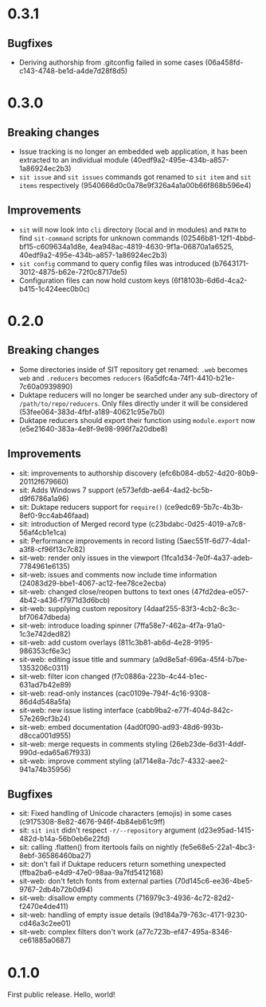 # 0.3.1

## Bugfixes

* Deriving authorship from .gitconfig failed in some cases (06a458fd-c143-4748-be1d-a4de7d28f8d5)

# 0.3.0

## Breaking changes

* Issue tracking is no longer an embedded web application, it has
  been extracted to an individual module (40edf9a2-495e-434b-a857-1a86924ec2b3)
* `sit issue` and `sit issues` commands got renamed to `sit item` and `sit items`
  respectively (9540666d0c0a78e9f326a4a1a00b66f868b596e4)

## Improvements

* `sit` will now look into `cli` directory (local and in modules) and `PATH` to find
  `sit-command` scripts for unknown commands (02546b81-12f1-4bbd-bf15-c609634a1d8e,
  4ea948ac-4819-4630-9f1a-06870a1a6525, 40edf9a2-495e-434b-a857-1a86924ec2b3)
* `sit config` command to query config files was introduced (b7643171-3012-4875-b62e-72f0c8717de5)
* Configuration files can now hold custom keys (6f18103b-6d6d-4ca2-b415-1c424eec0b0c)

# 0.2.0

## Breaking changes

* Some directories inside of SIT repository get renamed: `.web` becomes `web` and
  `.reducers` becomes `reducers` (6a5dfc4a-74f1-4410-b21e-7c60a0939890)
* Duktape reducers will no longer be searched under any sub-directory of
  `/path/to/repo/reducers`. Only files directly under it will be considered
    (53fee064-383d-4fbf-a189-40621c95e7b0)
* Duktape reducers should export their function using `module.export` now (e5e21640-383a-4e8f-9e98-996f7a20dbe8)

## Improvements

* sit: improvements to authorship discovery (efc6b084-db52-4d20-80b9-20112f679660)
* sit: Adds Windows 7 support (e573efdb-ae64-4ad2-bc5b-d9f6786a1a96)
* sit: Duktape reducers support for `require()` (ce9edc69-5b7c-4b3b-8ef0-9cc4ab46faad)
* sit: introduction of Merged record type (c23bdabc-0d25-4019-a7c8-56af4cb1e1ca)
* sit: Performance improvements in record listing (5aec551f-6d77-4da1-a3f8-cf96f13c7c82)
* sit-web: render only issues in the viewport (1fca1d34-7e0f-4a37-adeb-7784961e6135)
* sit-web: issues and comments now include time information (24083d29-bbe1-4067-ac12-fee78ce2ecba)
* sit-web: changed close/reopen buttons to text ones (47fd2dea-e057-4b42-a436-f7971d3d6bcb)
* sit-web: supplying custom repository (4daaf255-83f3-4cb2-8c3c-bf70647dbeda)
* sit-web: introduce loading spinner (7ffa58e7-462a-4f7a-91a0-1c3e742ded82)
* sit-web: add custom overlays (811c3b81-ab6d-4e28-9195-986353cf6e3c)
* sit-web: editing issue title and summary (a9d8e5af-696a-45f4-b7be-1353206c0311)
* sit-web: filter icon changed (f7c0886a-223b-4c44-b1ec-631ad7b42e89)
* sit-web: read-only instances (cac0109e-794f-4c16-9308-86d4d548a5fa)
* sit-web: new issue listing interface (cabb9ba2-e77f-404d-842c-57e269cf3b24)
* sit-web: embed documentation (4ad0f090-ad93-48d6-993b-d8cca001d955)
* sit-web: merge requests in comments styling (26eb23de-6d31-4ddf-990d-eda65a67f933)
* sit-web: improve comment styling (a1714e8a-7dc7-4332-aee2-941a74b35956)

## Bugfixes

* sit: Fixed handling of Unicode characters (emojis) in some cases (c9175308-8e82-4676-946f-4b84eb61c9ff)
* sit: `sit init` didn't respect `-r/--repository` argument (d23e95ad-1415-482d-b14a-56b0eb6e22fd)
* sit: calling .flatten() from itertools fails on nightly (fe5e68e5-22a1-4bc3-8ebf-36586460ba27)
* sit: don't fail if Duktape reducers return something unexpected (ffba2ba6-e4d9-47e0-98aa-9a7fd5412168)
* sit-web: don't fetch fonts from external parties (70d145c6-ee36-4be5-9767-2db4b72b0d94)
* sit-web: disallow empty comments (716979c3-4936-4c72-82d2-f2470e4de411)
* sit-web: handling of empty issue details (9d184a79-763c-4171-9230-cd46a3c2ee01)
* sit-web: complex filters don't work (a77c723b-ef47-495a-8346-ce61885a0687)

# 0.1.0

First public release. Hello, world!
